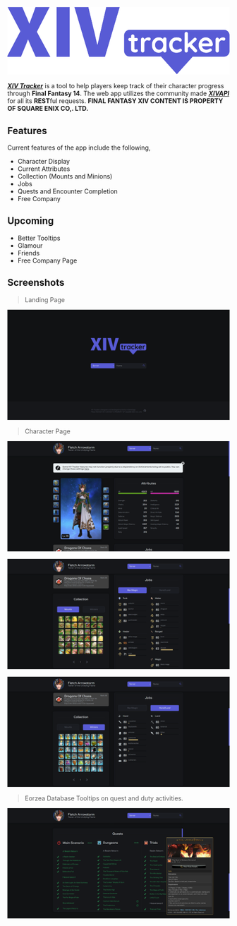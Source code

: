 ![home-logo-extended](.github/brand-extended.png)

[***XIV Tracker***](https://damongreenhalgh.github.io/xivtracker) is a tool to help players keep track of their character progress through **Final Fantasy 14**. The web app utilizes the community made [***XIVAPI***](https://xivapi.com/) for all its **REST**ful requests. **FINAL FANTASY XIV CONTENT IS PROPERTY OF SQUARE ENIX CO,. LTD.**

## Features
Current features of the app include the following,

- Character Display
- Current Attributes
- Collection (Mounts and Minions)
- Jobs
- Quests and Encounter Completion
- Free Company

## Upcoming

- Better Tooltips
- Glamour
- Friends
- Free Company Page

## Screenshots

> Landing Page

![Home](.github/home.png)

> Character Page

![Character](.github/character.png)

![Mounts and Disciple of War/Magic Jobs](.github/mounts-jobs.png)

![Minions and Disciple of Hand/Land Jobs](.github/minions-jobs.png)

> Eorzea Database Tooltips on quest and duty activities.

![Quests](.github/quests.png)
